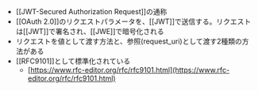 - [[JWT-Secured Authorization Request]]の通称
- [[OAuth 2.0]]のリクエストパラメータを、[[JWT]]で送信する。リクエストは[[JWT]]で署名され、[[JWE]]で暗号化される
- リクエストを値として渡す方法と、参照(request_uri)として渡す2種類の方法がある
- [[RFC9101]]として標準化されている
	- [https://www.rfc-editor.org/rfc/rfc9101.html](https://www.rfc-editor.org/rfc/rfc9101.html)
